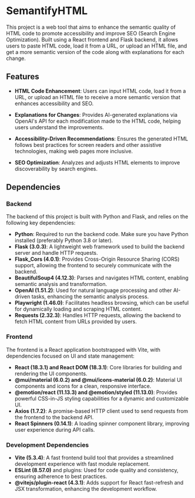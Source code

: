 # SemantifyHTML

This project is a web tool that aims to enhance the semantic quality of HTML code to promote accessibility and improve SEO (Search Engine Optimization). Built using a React frontend and Flask backend, it allows users to paste HTML code, load it from a URL, or upload an HTML file, and get a more semantic version of the code along with explanations for each change.

## Features

- **HTML Code Enhancement**: Users can input HTML code, load it from a URL, or upload an HTML file to receive a more semantic version that enhances accessibility and SEO.

- **Explanations for Changes**: Provides AI-generated explanations via OpenAI's API for each modification made to the HTML code, helping users understand the improvements.

- **Accessibility-Driven Recommendations**: Ensures the generated HTML follows best practices for screen readers and other assistive technologies, making web pages more inclusive.

- **SEO Optimization**: Analyzes and adjusts HTML elements to improve discoverability by search engines.

## Dependencies

### Backend

The backend of this project is built with Python and Flask, and relies on the following key dependencies:

- **Python**: Required to run the backend code. Make sure you have Python installed (preferably Python 3.8 or later).
- **Flask (3.0.3)**: A lightweight web framework used to build the backend server and handle HTTP requests.
- **Flask_Cors (4.0.1)**: Provides Cross-Origin Resource Sharing (CORS) support, allowing the frontend to securely communicate with the backend.
- **BeautifulSoup4 (4.12.3)**: Parses and navigates HTML content, enabling semantic analysis and transformation.
- **OpenAI (1.51.2)**: Used for natural language processing and other AI-driven tasks, enhancing the semantic analysis process.
- **Playwright (1.46.0)**: Facilitates headless browsing, which can be useful for dynamically loading and scraping HTML content.
- **Requests (2.32.3)**: Handles HTTP requests, allowing the backend to fetch HTML content from URLs provided by users.

### Frontend

The frontend is a React application bootstrapped with Vite, with dependencies focused on UI and state management:

- **React (18.3.1) and React DOM (18.3.1)**: Core libraries for building and rendering the UI components.
- **@mui/material (6.0.2) and @mui/icons-material (6.0.2)**: Material UI components and icons for a clean, responsive interface.
- **@emotion/react (11.13.3) and @emotion/styled (11.13.0)**: Provides powerful CSS-in-JS styling capabilities for a dynamic and customizable UI.
- **Axios (1.7.2)**: A promise-based HTTP client used to send requests from the frontend to the backend API.
- **React Spinners (0.14.1)**: A loading spinner component library, improving user experience during API calls.

### Development Dependencies

- **Vite (5.3.4)**: A fast frontend build tool that provides a streamlined development experience with fast module replacement.
- **ESLint (8.57.0)** and plugins: Used for code quality and consistency, ensuring adherence to best practices.
- **@vitejs/plugin-react (4.3.1)**: Adds support for React fast-refresh and JSX transformation, enhancing the development workflow.
